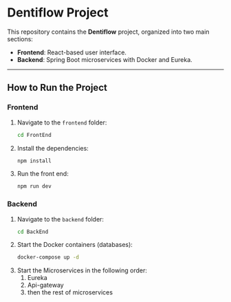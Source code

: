 # Dentiflow Project

This repository contains the **Dentiflow** project, organized into two main sections:
- **Frontend**: React-based user interface.
- **Backend**: Spring Boot microservices with Docker and Eureka.

---

## How to Run the Project

### Frontend

1. Navigate to the `frontend` folder:
   ```bash
   cd FrontEnd
   ```
2. Install the dependencies:
   ```bash
   npm install
   ```
3. Run the front end:
   ```bash
   npm run dev
   ```


### Backend


1. Navigate to the `backend` folder:
   ```bash
   cd BackEnd
   ```
2. Start the Docker containers (databases):
   ```bash
   docker-compose up -d
   ```
3. Start the Microservices in the following order:
   1. Eureka
   2. Api-gateway
   3. then the rest of microservices

   
